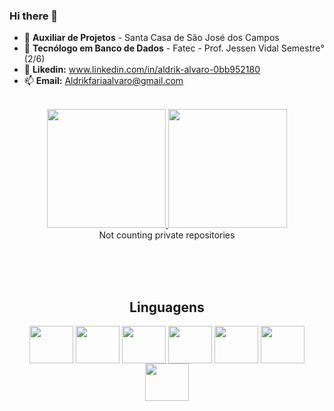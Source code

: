 ### Hi there 👋


- 🔭 **Auxiliar de Projetos** - Santa Casa de São José dos Campos 
- 🌱 **Tecnólogo em Banco de Dados** - Fatec - Prof. Jessen Vidal Semestre°(2/6)
- 💬 **Likedin:** www.linkedin.com/in/aldrik-alvaro-0bb952180
- 📫 **Email:** Aldrikfariaalvaro@gmail.com

<br>
<div align = "center">
  <a href="https://github.com/Aldrik-Alvaro">
   <img height = "190em" src = "https://github-readme-stats.vercel.app/api?username=Aldrik-Alvaro&show_icons=true&theme=cobalt&include_all_commits=true&count_private=false" />
  </a>
  
  <a href="https://github.com/Aldrik-Alvaro">
   <img height = "190em" src = "https://github-readme-stats.vercel.app/api/top-langs/?username=Aldrik-Alvaro&layout=compact&show_icons=true&theme=cobalt&include_all_commits=true&count_private=false" />
  </a></br> Not counting private repositories
  
  </br></br></br>
  <h2 >Linguagens</h2>
</div>

<div align = "center">
   <!--- HTML5 ---><img align = "center" alt = "" height = "60" width = "70" src ="https://cdn.jsdelivr.net/gh/devicons/devicon/icons/html5/html5-original-wordmark.svg"/>
   <!--- CSS3 ---><img align = "center" alt = "" height = "60" width = "70" src ="https://cdn.jsdelivr.net/gh/devicons/devicon/icons/css3/css3-original-wordmark.svg"/> 
   <!--- BOOTSTRAP ---><img align = "center" alt = "" height = "60" width = "70" src ="https://cdn.jsdelivr.net/gh/devicons/devicon/icons/bootstrap/bootstrap-plain-wordmark.svg"/>
  <!--- PHP ---><img align = "center" alt = "" height = "60" width = "70" src ="https://cdn.jsdelivr.net/gh/devicons/devicon/icons/php/php-original.svg"/>
   <!--- JS ---><img align = "center" alt = "" height = "60" width = "70" src="https://cdn.jsdelivr.net/gh/devicons/devicon/icons/javascript/javascript-original.svg"/>
   <!--- ORACLE ---><img align = "center" alt = "" height = "60" width = "70" src ="https://cdn.jsdelivr.net/gh/devicons/devicon/icons/oracle/oracle-original.svg"/>
   <!--- SQL SERVER ---><img align = "center" alt = "" height = "60" width = "70" src="https://cdn.jsdelivr.net/gh/devicons/devicon/icons/microsoftsqlserver/microsoftsqlserver-plain-wordmark.svg"/>
          
          
  </a>
  </br>
</div>
